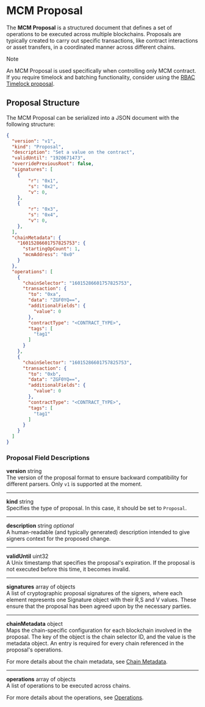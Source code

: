 # MCM Proposal

The **MCM Proposal** is a structured document that defines a set of operations to be executed across multiple blockchains. Proposals are typically created to carry out specific transactions, like contract interactions or asset transfers, in a coordinated manner across different chains.

> [!NOTE]
> An MCM Proposal is used specifically when controlling only MCM contract.
> If you require timelock and batching functionality, consider using the [RBAC Timelock proposal](./timelock-proposal.md).

## Proposal Structure

The MCM Proposal can be serialized into a JSON document with the following structure:

<!-- panels:start -->
<!-- div:left-panel -->
```json
{
  "version": "v1",
  "kind": "Proposal",
  "description": "Set a value on the contract",
  "validUntil": "1920671473",
  "overridePreviousRoot": false,
  "signatures": [
    {
        "r": "0x1",
        "s": "0x2",
        "v": 0,
    },
    {
        "r": "0x3",
        "s": "0x4",
        "v": 0,
    },
  ],
  "chainMetadata": {
    "16015286601757825753": {
      "startingOpCount": 1,
      "mcmAddress": "0x0"
    }
  },
  "operations": [
    {
      "chainSelector": "16015286601757825753",
      "transaction": {
        "to": "0xa",
        "data": "ZGF0YQ==",
        "additionalFields": {
          "value": 0
        },
        "contractType": "<CONTRACT_TYPE>",
        "tags": [
          "tag1"
        ]
      }
    },
    {
      "chainSelector": "16015286601757825753",
      "transaction": {
        "to": "0xb",
        "data": "ZGF0YQ==",
        "additionalFields": {
          "value": 0
        },
        "contractType": "<CONTRACT_TYPE>",
        "tags": [
          "tag1"
        ]
      }
    }
  ]
}
```

<!-- div:right-panel -->

### Proposal Field Descriptions

**version** string<br/>
The version of the proposal format to ensure backward compatibility for different parsers. Only `v1` is supported at the moment.

---

**kind** string<br/>
Specifies the type of proposal. In this case, it should be set to `Proposal`.

---

**description** string _optional_<br/>
A human-readable (and typically generated) description intended to give signers context for the proposed change.

---

**validUntil** uint32<br/>
A Unix timestamp that specifies the proposal's expiration. If the proposal is not executed before this time, it becomes invalid.

---

**signatures** array of objects<br/>
A list of cryptographic proposal signatures of the signers, where each element represents one Signature object with their R,S and V values. These ensure that the proposal has been agreed upon by the necessary parties.

---

**chainMetadata** object<br/>
Maps the chain-specific configuration for each blockchain involved in the proposal. The key of the object is the chain selector ID, and the value is the metadata object. An entry is required for every chain referenced in the proposal's operations.

For more details about the chain metadata, see [Chain Metadata](/key-concepts/chain-metadata.md).

---

**operations** array of objects<br/>
A list of operations to be executed across chains.

For more details about the operations, see [Operations](/key-concepts/operations.md#mcm-proposal-operations).
<!-- panels:end -->